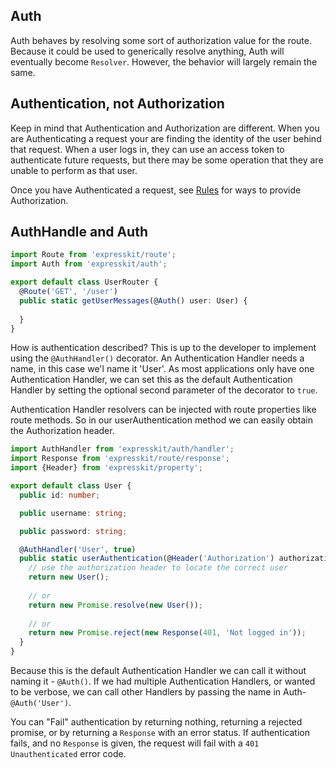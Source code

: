Auth
----

Auth behaves by resolving some sort of authorization value for the route. Because
it could be used to generically resolve anything, Auth will eventually become `Resolver`.
However, the behavior will largely remain the same. 

<a name="authenticationnotauthorization"></a>
## Authentication, not Authorization

Keep in mind that Authentication and Authorization are different. When you are
Authenticating a request your are finding the identity of the user behind that
request. When a user logs in, they can use an access token to authenticate future
requests, but there may be some operation that they are unable to perform as that
user.

Once you have Authenticated a request, see [Rules](/rules) for ways to provide
Authorization.

<a name="auth"></a>
## AuthHandle and Auth

```typescript
import Route from 'expresskit/route';
import Auth from 'expresskit/auth';

export default class UserRouter {
  @Route('GET', '/user')
  public static getUserMessages(@Auth() user: User) {
    
  }
}
```

How is authentication described? This is up to the developer to implement using
the `@AuthHandler()` decorator. An Authentication Handler needs a name, in this case we'l name it 'User'. As most applications only have one Authentication Handler, we can set this as the default Authentication Handler by setting the optional second parameter of the decorator to `true`.

Authentication Handler resolvers can be injected with route properties like route methods. So in our userAuthentication method we can easily obtain the Authorization header.

```typescript
import AuthHandler from 'expresskit/auth/handler';
import Response from 'expresskit/route/response';
import {Header} from 'expresskit/property';

export default class User {
  public id: number;

  public username: string;

  public password: string;

  @AuthHandler('User', true)
  public static userAuthentication(@Header('Authorization') authorizationHeader: string): User {
    // use the authorization header to locate the correct user
    return new User();
    
    // or
    return new Promise.resolve(new User());
    
    // or
    return new Promise.reject(new Response(401, 'Not logged in'));
  }
}
```

Because this is the default Authentication Handler we can call it without naming it - `@Auth()`. If we had multiple Authentication Handlers, or wanted to be verbose, we can call other Handlers by passing the name in Auth- `@Auth('User')`.

You can "Fail" authentication by returning nothing, returning a rejected promise, or by
returning a `Response` with an error status. If authentication fails, and no `Response`
is given, the request will fail with a `401 Unauthenticated` error code.